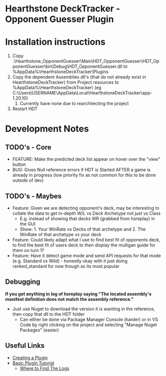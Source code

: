 # Hearthstone DeckTracker - Opponent Guesser Plugin

# Installation instructions

1. Copy .\Hearthstone_OpponentGuesser\Main\HDT_OpponentGuesser\HDT_OpponentGuesser\bin\Debug\HDT_OpponentGuesser.dll to %AppData%\HearthstoneDeckTracker\Plugins
2. Copy the dependent Assemblies dll's (that do not already exist in HearthstoneDeckTracker) from Project resources to %AppData%\HearthstoneDeckTracker\ (eg C:\Users\USERNAME\AppData\Local\HearthstoneDeckTracker\app-1.20.10\)
   1. Currently have none due to rearchitecting the project
3. Restart HDT

# Development Notes

## TODO's - Core

- FEATURE: Make the predicted deck list appear on hover over the "view" button 
- BUG: Gives Null reference errors if HDT is Started AFTER a game is already in progress (low priority fix as not common for this to be done outside of dev)

## TODO's - Maybes

- Feature: Given we are detecting opponent's deck, may be interesting to collate the data to get in-depth W/L vs Deck Archetype not just vs Class
    - E.g. instead of showing that decks WR (grabbed from hsreplay) in the GUI
    - Show: 1. Your WinRate vs Decks of that archetype and 2. The WinRate of that archetype vs your deck
- Feature: Could likely adapt what I use to find best fit of opponents deck, to  find the best fit of users deck to then display the mulligan guide for them on turn 1?
- Feature: Have it detect game mode and send API requests for that mode (e.g. Standard vs Wild) - honestly okay with it just doing ranked_standard for now though as its most popular



## Debugging

**If you get anything in log of hsreplay saying "The located assembly's manifest definition does not match the assembly reference."**
- Just use Nuget to download the version it is wanting in the reference, then copy that dll to the HDT folder
  - Can either be done via Package Manager Console (harder) or in VS Code by right clicking on the project and selecting "Manage Nuget Packages" (easier)
## Useful Links

- [Creating a Plugin](https://github.com/HearthSim/Hearthstone-Deck-Tracker/wiki/Creating-Plugins)
- [Basic Plugin Tutorial](https://github.com/HearthSim/Hearthstone-Deck-Tracker/wiki/Basic-plugin-creation-tutorial)
  - [Where to Find The Logs](https://github.com/HearthSim/Hearthstone-Deck-Tracker/wiki/Creating-Plugins#basics-where-to-start)
